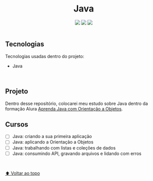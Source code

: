 <h1 align=center> Java</h1>

<!---Esses são exemplos. Veja https://shields.io para outras pessoas ou para personalizar este conjunto de escudos. Você pode querer incluir dependências, status do projeto e informações de licença aqui

https://simpleicons.org ICONS--->

<div align=center>
<img src="https://img.shields.io/github/repo-size/mellralla/Java_Alura?color=ffa6d2&label=general%20size&logo=github&logoColor=ffa6d2&style=for-the-badge"/>
<img src="https://img.shields.io/github/languages/count/mellralla/Java_Alura?&logo=academia&logoColor=ffa6d2&color=ffa6d2&label=LANGUAGES&style=for-the-badge"/>
<img src="https://img.shields.io/github/directory-file-count/mellralla/Java_Alura?&logo=onlyoffice&logoColor=ffa6d2&color=ffa6d2&label=Files&style=for-the-badge"/>
</div>

<br>

## Tecnologias

Tecnologias usadas dentro do projeto:

- Java

<br>

## Projeto

Dentro desse repositório, colocarei meu estudo sobre Java dentro da formação Alura [Aprenda Java com Orientação a Objetos](https://cursos.alura.com.br/formacao-java). 
<br>

## Cursos

- [ ] Java: criando a sua primeira aplicação
- [ ] Java: aplicando a Orientação a Objetos
- [ ] Java: trabalhando com listas e coleções de dados
- [ ] Java: consumindo API, gravando arquivos e lidando com erros

<br>

[⬆ Voltar ao topo](#nome_do_repo)<br>